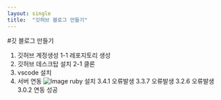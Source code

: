 ```yaml
---
layout: single
title:  "깃허브 블로그 만들기"
---
```


#깃 블로그 만들기

1. 깃허브 계정생성
1-1 레포지토리 생성
2. 깃허브 데스크탑 설치
2-1 클론
3. vscode 설치
4. 서버 연동
![Image](https://github.com/user-attachments/assets/fe05b5b4-1b82-4a35-9bde-10bfdfb9a714)
ruby 설치 
3.4.1 오류발생
3.3.7 오류발생
3.2.6 오류발생
3.0.2 연동 성공
